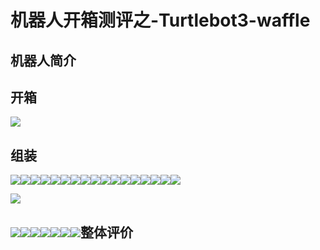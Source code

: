 # 机器人开箱测评之-Turtlebot3-waffle

## 机器人简介

## 开箱

![](/assets/0.jpg)

## 组装

![](/assets/1.jpg)![](/assets/2.jpg)![](/assets/3.jpg)![](/assets/4.jpg)![](/assets/5.jpg)![](/assets/6.jpg)![](/assets/7.jpg)![](/assets/8.jpg)![](/assets/9.jpg)![](/assets/10.jpg)![](/assets/11.jpg)![](/assets/12.jpg)![](/assets/13.jpg)![](/assets/14.jpg)![](/assets/15.jpg)![](/assets/16.jpg)![](/assets/17.jpg)

![](/assets/17.jpg)

## ![](/assets/17.jpg)![](/assets/18.jpg)![](/assets/19.jpg)![](/assets/20.jpg)![](/assets/21.jpg)![](/assets/22.jpg)![](/assets/23.jpg)整体评价






